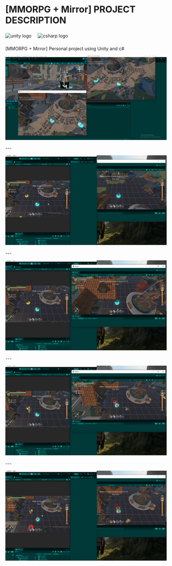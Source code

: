 <h1 align="left">[MMORPG + Mirror] PROJECT DESCRIPTION</h1>

###

<div align="left">
  <img src="https://cdn.jsdelivr.net/gh/devicons/devicon/icons/unity/unity-original.svg" height="40" alt="unity logo"  />
  <img width="12" />
  <img src="https://cdn.jsdelivr.net/gh/devicons/devicon/icons/csharp/csharp-original.svg" height="40" alt="csharp logo"  />
</div>

###

<p align="left">[MMORPG + Mirror] Personal project using Unity and c#</p>

![alt text](image.png)


<p align="left">---</p>

![alt text](image-1.png)

<p align="left">---</p>

![alt text](image-2.png)

<p align="left">---</p>

![alt text](image-3.png)

<p align="left">---</p>

![alt text](image-4.png)